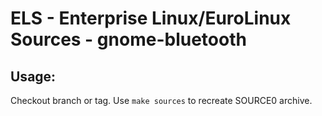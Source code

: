 # ELS - Enterprise Linux/EuroLinux Sources - gnome-bluetooth
 
## Usage:
  Checkout branch or tag. Use `make sources` to recreate  SOURCE0 archive.
